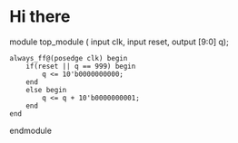 # Hi there

module top_module (
    input clk,
    input reset,
    output [9:0] q);
	
    always_ff@(posedge clk) begin
        if(reset || q == 999) begin
            q <= 10'b0000000000;
        end
        else begin
            q <= q + 10'b0000000001;
        end
    end
endmodule
